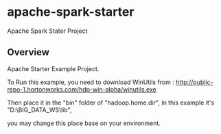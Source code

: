 # apache-spark-starter

Apache Spark Stater Project

## Overview

 Apache Starter Example Project.
 
 To Run this example, you need to download WinUtils from : http://public-repo-1.hortonworks.com/hdp-win-alpha/winutils.exe

 Then place it in the "bin" folder of "hadoop.home.dir", In this example it's "D:\\BIG_DATA_WS\\lib",

 you may change this place base on your environment.